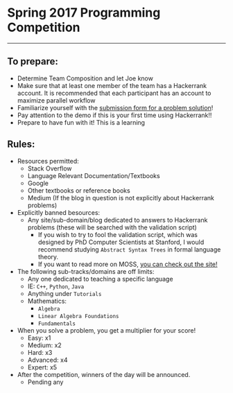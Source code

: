# Spring 2017 Programming Competition
--------

## To prepare:
* Determine Team Composition and let Joe know
* Make sure that at least one member of the team has a Hackerrank account. It is recommended that each participant has an account to maximize parallel workflow
* Familiarize yourself with the [submission form for a problem solution](https://goo.gl/forms/OhohhT9HhW74FddV2)!
* Pay attention to the demo if this is your first time using Hackerrank!!
* Prepare to have fun with it! This is a learning 


## Rules:
* Resources permitted:
  * Stack Overflow
  * Language Relevant Documentation/Textbooks
  * Google
  * Other textbooks or reference books
  * Medium (If the blog in question is not explicitly about Hackerrank problems)
* Explicitly banned besources:
  * Any site/sub-domain/blog dedicated to answers to Hackerrank problems (these will be searched with the validation script)
    * If you wish to try to fool the validation script, which was designed by PhD Computer Scientists at Stanford, I would recommend studying `Abstract Syntax Trees` in formal language theory.
    * If you want to read more on MOSS, [you can check out the site!](https://theory.stanford.edu/~aiken/moss/)
* The following sub-tracks/domains are off limits:
  * Any one dedicated to teaching a specific language
   * IE: `C++`, `Python`, `Java`
  * Anything under `Tutorials`
  * Mathematics:
    * `Algebra`
    * `Linear Algebra Foundations`
    * `Fundamentals`
* When you solve a problem, you get a multiplier for your score!
  * Easy: x1
  * Medium: x2
  * Hard: x3
  * Advanced: x4
  * Expert: x5
* After the competition, winners of the day will be announced.
  * Pending any 
